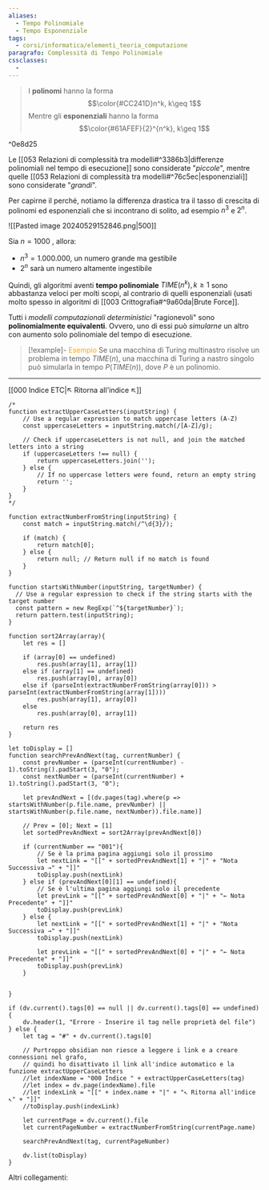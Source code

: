 ```yaml
---
aliases: 
  - Tempo Polinomiale
  - Tempo Esponenziale
tags:
  - corsi/informatica/elementi_teoria_computazione
paragrafo: Complessità di Tempo Polinomiale
cssclasses:
  - 
---
```

>I **polinomi** hanno la forma $$\color{#CC241D}n^k, k\geq 1$$
>Mentre gli **esponenziali** hanno la forma $$\color{#61AFEF}{2}^{n^k}, k\geq 1$$

^0e8d25



Le [[053 Relazioni di complessità tra modelli#^3386b3|differenze polinomiali nel tempo di esecuzione]] sono considerate "*piccole*", mentre quelle [[053 Relazioni di complessità tra modelli#^76c5ec|esponenziali]] sono considerate "*grandi*".

Per capirne il perché, notiamo la differenza drastica tra il tasso di crescita di polinomi ed esponenziali che si incontrano di solito, ad esempio $n^3$ e $2^n$.

![[Pasted image 20240529152846.png|500]]

Sia $n=1000$ , allora: 
- $n^3=1.000.000$, un numero grande ma gestibile
- $2^n$ sarà un numero altamente ingestibile

Quindi, gli algoritmi aventi **tempo polinomiale** $TIME(n^k), k\geq1$ sono abbastanza veloci per molti scopi, al contrario di quelli esponenziali (usati molto spesso in algoritmi di [[003 Crittografia#^9a60da|Brute Force]].

Tutti i *modelli computazionali deterministici* "ragionevoli" sono **polinomialmente equivalenti**. Ovvero, uno di essi può *simularne* un altro con aumento solo polinomiale del tempo di esecuzione.

> [!example]- <font color="orange">Esempio</font>
>Se una macchina di Turing multinastro risolve un problema in tempo $TIME(n)$, una macchina di Turing a nastro singolo può simularla in tempo $P(TIME(n))$, dove $P$ è un polinomio.



___
[[000 Indice ETC|↖ Ritorna all'indice ↖]]

```dataviewjs
/*
function extractUpperCaseLetters(inputString) {
	// Use a regular expression to match uppercase letters (A-Z)
	const uppercaseLetters = inputString.match(/[A-Z]/g);
	
	// Check if uppercaseLetters is not null, and join the matched letters into a string
	if (uppercaseLetters !== null) {
		return uppercaseLetters.join('');
	} else {
	    // If no uppercase letters were found, return an empty string
	    return '';
	}
}
*/

function extractNumberFromString(inputString) {
	const match = inputString.match(/^\d{3}/);
	
	if (match) {
		return match[0];
	} else {
		return null; // Return null if no match is found
	}
}

function startsWithNumber(inputString, targetNumber) {
  // Use a regular expression to check if the string starts with the target number
  const pattern = new RegExp(`^${targetNumber}`);
  return pattern.test(inputString);
}

function sort2Array(array){
	let res = []
	
	if (array[0] == undefined)
		res.push(array[1], array[1])
	else if (array[1] == undefined)
		res.push(array[0], array[0])
	else if (parseInt(extractNumberFromString(array[0])) > parseInt(extractNumberFromString(array[1])))
		res.push(array[1], array[0])
	else
		res.push(array[0], array[1])
	
	return res
}

let toDisplay = []
function searchPrevAndNext(tag, currentNumber) {
	const prevNumber = (parseInt(currentNumber) - 1).toString().padStart(3, "0");
	const nextNumber = (parseInt(currentNumber) + 1).toString().padStart(3, "0");
	
	let prevAndNext = [(dv.pages(tag).where(p => startsWithNumber(p.file.name, prevNumber) || startsWithNumber(p.file.name, nextNumber)).file.name)]
	
	// Prev = [0]; Next = [1]
	let sortedPrevAndNext = sort2Array(prevAndNext[0])
	
	if (currentNumber == "001"){ 
		// Se è la prima pagina aggiungi solo il prossimo
		let nextLink = "[[" + sortedPrevAndNext[1] + "|" + "Nota Successiva →" + "]]"
		toDisplay.push(nextLink)
	} else if (prevAndNext[0][1] == undefined){
		// Se è l'ultima pagina aggiungi solo il precedente
		let prevLink = "[[" + sortedPrevAndNext[0] + "|" + "← Nota Precedente" + "]]"
		toDisplay.push(prevLink)
	} else {
		let nextLink = "[[" + sortedPrevAndNext[1] + "|" + "Nota Successiva →" + "]]"
		toDisplay.push(nextLink)
		
		let prevLink = "[[" + sortedPrevAndNext[0] + "|" + "← Nota Precedente" + "]]"
		toDisplay.push(prevLink)
	}
	
	
}

if (dv.current().tags[0] == null || dv.current().tags[0] == undefined){
	dv.header(1, "Errore - Inserire il tag nelle proprietà del file")
} else {
	let tag = "#" + dv.current().tags[0]

	// Purtroppo obsidian non riesce a leggere i link e a creare connessioni nel grafo,
	// quindi ho disattivato il link all'indice automatico e la funzione extractUpperCaseLetters
	//let indexName = "000 Indice " + extractUpperCaseLetters(tag)
	//let index = dv.page(indexName).file
	//let indexLink = "[[" + index.name + "|" + "↖ Ritorna all'indice ↖" + "]]"
	//toDisplay.push(indexLink)
	
	let currentPage = dv.current().file
	let currentPageNumber = extractNumberFromString(currentPage.name)
	
	searchPrevAndNext(tag, currentPageNumber)
	
	dv.list(toDisplay)
}
```

Altri collegamenti: 